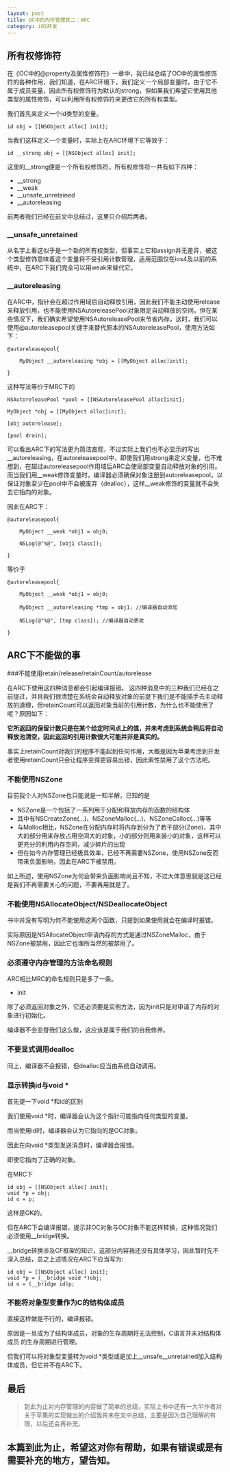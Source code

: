```yaml
---
layout: post
title: OC中的内存管理其二：ARC
category: iOS开发
---
```


## 所有权修饰符

在《OC中的@property及属性修饰符》一章中，我已经总结了OC中的属性修饰符的各种作用，我们知道，在ARC环境下，我们定义一个局部变量时，由于它不属于成员变量，因此所有权修饰符为默认的strong，但如果我们希望它使用其他类型的属性修饰，可以利用所有权修饰符来更改它的所有权类型。

我们首先来定义一个id类型的变量。

```
id obj = [[NSObject alloc] init];
```

当我们这样定义一个变量时，实际上在ARC环境下它等效于：

```
id __strong obj = [[NSObject alloc] init];
```

这里的__strong便是一个所有权修饰符，所有权修饰符一共有如下四种：

+ __strong
+ __weak
+ __unsafe_unretained
+ __autoreleasing

前两者我们已经在前文中总结过，这里只介绍后两者。

### __unsafe_unretained

从名字上看这似乎是一个新的所有权类型，但事实上它和assign并无差异，被这个类型修饰意味着这个变量将不受引用计数管理，适用范围仅在ios4及以前的系统中，在ARC下我们完全可以用weak来替代它。

### __autoreleasing

在ARC中，指针会在超过作用域后自动释放引用，因此我们不能主动使用release来释放引用，也不能使用NSAutoreleasePool对象限定自动释放的空间，但在某些情况下，我们确实希望使用NSAutoreleasePool来节省内存，这时，我们可以使用@autoreleasepool关键字来替代原本的NSAutoreleasePool，使用方法如下：

```
@autoreleasepool{

    MyObject __autoreleasing *obj = [[MyObject alloc]init];

}
```

这种写法等价于MRC下的

```
NSAutoreleasePool *pool = [[NSAutoreleasePool alloc]init];

MyObject *obj = [[MyObject alloc]init];

[obj autorelease];

[pool drain];
```

可以看出ARC下的写法更为简洁直观，不过实际上我们也不必显示的写出__autoreleasing，在autoreleasepool中，即使我们用strong来定义变量，也不难想到，在超过autoreleasepool作用域后ARC会使局部变量自动释放对象的引用。而当我们用__weak修饰变量时，编译器必须确保对象注册到autoreleasepool，以保证对象至少在pool中不会被废弃（dealloc），这样__weak修饰的变量就不会失去它指向的对象。

因此在ARC下：

```
@autoreleasepool{

    MyObject __weak *obj1 = obj0;
    
    NSLog(@"%@", [obj1 class]);

}
```

等价于

```
@autoreleasepool{

    MyObject __weak *obj1 = obj0;
    
    MyObject __autoreleasing *tmp = obj1; //编译器自动添加
    
    NSLog(@"%@", [tmp class]); //编译器自动更改

}
```

## ARC下不能做的事

###不能使用retain/release/retainCount/autorelease

在ARC下使用这四种消息都会引起编译报错。
这四种消息中的三种我们已经在之前提过，并且我们很清楚在系统会自动释放对象的前提下我们是不能插手去主动释放的道理，但retainCount可以返回对象当前的引用计数，为什么也不能使用了呢？原因如下：

**它所返回的保留计数只是在某个给定时间点上的值，并未考虑到系统会稍后将自动释放池清空，因此返回的引用计数很大可能并非是真实的。**

事实上retainCount对我们的程序不能起到任何作用，大概是因为苹果考虑到开发者使用retainCount只会让程序变得更容易出错，因此索性禁用了这个方法吧。

### 不能使用NSZone

目前我个人对NSZone也只能说是一知半解，已知的是

+ NSZone是一个包括了一系列用于分配和释放内存的函数的结构体
+ 其中有NSCreateZone(...)、NSZoneMalloc(...)、NSZoneCalloc(...)等等
+ 与Malloc相比，NSZone在分配内存时将内存划分为了若干部分(Zone)，其中大的部分用来存放占用空间大的对象，小的部分则用来装小的对象，这样可以更充分的利用内存空间，减少碎片的出现
+ 但在如今内存管理已经极具效率，已经不再需要NSZone，使用NSZone反而带来负面影响，因此在ARC下被禁用。

如上所述，使用NSZone为何会带来负面影响尚且不知，不过大体意思就是这已经是我们不再需要关心的问题，不要再用就是了。

### 不能使用NSAllocateObject/NSDeallocateObject

书中并没有写明为何不能使用这两个函数，只提到如果使用就会在编译时报错。

实际原因是NSAllocateObject申请内存的方式是通过NSZoneMalloc，由于NSZone被禁用，因此它也理所当然的被禁用了。

### 必须遵守内存管理的方法命名规则

ARC相比MRC的命名规则只是多了一条。

+ init

除了必须返回对象之外，它还必须要是实例方法，因为init只是对申请了内存的对象进行初始化。

编译器不会监督我们这么做，这应该是属于我们的自我修养。

### 不要显式调用dealloc

同上，编译器不会报错，但dealloc应当由系统自动调用。

### 显示转换id与void *

首先提一下void *和id的区别

我们使用void *时，编译器会认为这个指针可能指向任何类型的变量。

而当使用id时，编译器会认为它指向的是OC对象。

因此在向void *类型发送消息时，编译器会报错。

即使它指向了正确的对象。

在MRC下

```
id obj = [[NSObject alloc] init];
void *p = obj;
id o = p;
```

这样是OK的。

但在ARC下会编译报错，提示非OC对象与OC对象不能这样转换，这种情况我们必须使用__bridge转换。

__bridge转换涉及CF框架的知识，这部分内容我还没有具体学习，因此暂时先不深入总结，总之上述情况在ARC下应当写为:

```
id obj = [[NSObject alloc] init];
void *p = (__bridge void *)obj;
id o = (__bridge id)p;
```

### 不能将对象型变量作为C的结构体成员

直接这样做是不行的，编译报错。

原因是一旦成为了结构体成员，对象的生存周期将无法控制，C语言并未对结构体成员
的生存周期进行管理。

但我们可以将对象型变量转为void *类型或是加上__unsafe__unretained加入结构体成员，但它并不在ARC下。

## 最后

> 到此为止对内存管理的内容做了简单的总结，实际上书中还有一大半作者对关于苹果的实现做出的介绍我并未在文中总结，主要是因为自己理解的有限，以后还会再补充。
 
## 本篇到此为止，希望这对你有帮助，如果有错误或是有需要补充的地方，望告知。




